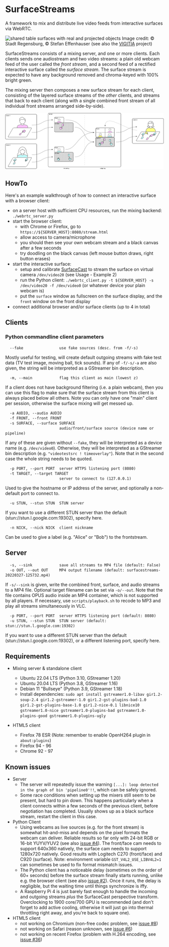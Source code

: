 # SurfaceStreams

A framework to mix and distribute live video feeds from interactive surfaces via WebRTC.

![shared table surfaces with real and projected objects](assets/teaser.jpg)
Image credit: ©️ Stadt Regensburg, ©️ Stefan Effenhauser (see also the [VIGITIA](https://vigitia.de/) project)

SurfaceStreams consists of a mixing server, and one or more clients. Each clients sends one audiostream and two video streams: a plain old webcam feed of the user called the _front stream_, and a second feed of a rectified interactive surface called the _surface stream_. The surface stream is expected to have any background removed and chroma-keyed with 100% bright green.

The mixing server then composes a new surface stream for each client, consisting of the layered surface streams of the _other_ clients, and streams that back to each client (along with a single combined front stream of all individual front streams arranged side-by-side).

![diagram of system architecture](assets/diagram.png)

## HowTo

Here's an example walkthrough of how to connect an interactive surface with a browser client:

 * on a server host with sufficient CPU resources, run the mixing backend: `./webrtc_server.py`
 * start the browser client:
   * with Chrome or Firefox, go to `https://${SERVER_HOST}:8080/stream.html`
   * allow access to camera/microphone
   * you should then see your own webcam stream and a black canvas after a few seconds
   * try doodling on the black canvas (left mouse button draws, right button erases)
 * start the interactive surface:
   * setup and calibrate [SurfaceCast](https://github.com/floe/surfacecast) to stream the surface on virtual camera `/dev/video20` (see Usage - Example 2)
   * run the Python client: `./webrtc_client.py -t ${SERVER_HOST} -s /dev/video20 -f /dev/video0` (or whatever device your plain webcam is)
   * put the `surface` window as fullscreen on the surface display, and the `front` window on the front display
 * connect additional browser and/or surface clients (up to 4 in total)

## Clients

### Python commandline client parameters

```
  --fake                use fake sources (desc. from -f/-s)
```
Mostly useful for testing, will create default outgoing streams with fake test data (TV test image, moving ball, tick sounds).
If any of `-f/-s/-a` are also given, the string will be interpreted as a GStreamer bin description.

```
  -m, --main            flag this client as main (lowest z)
```
If a client does not have background filtering (i.e. a plain webcam), then you can use this flag to make sure that the surface stream from this client is always placed below all others. Note you can only have one "main" client per session, otherwise the surface mixing will get messed up.

```
  -a AUDIO, --audio AUDIO
  -f FRONT, --front FRONT
  -s SURFACE, --surface SURFACE
                        audio/front/surface source (device name or pipeline)
```
If any of these are given without ``--fake``, they will be interpreted as a device name (e.g. `/dev/video0`). Otherwise, they will be interpreted as a GStreamer bin description (e.g. `"videotestsrc ! timeoverlay"`). Note that in the second case the whole string needs to be quoted.

```
  -p PORT, --port PORT  server HTTPS listening port (8080)
  -t TARGET, --target TARGET
                        server to connect to (127.0.0.1)
```
Used to give the hostname or IP address of the server, and optionally a non-default port to connect to.

```
  -u STUN, --stun STUN  STUN server
```
If you want to use a different STUN server than the default (stun://stun.l.google.com:19302), specify here.

```
  -n NICK, --nick NICK  client nickname
```
Can be used to give a label (e.g. "Alice" or "Bob") to the frontstream.

## Server

```
  -s, --sink            save all streams to MP4 file (default: False)
  -o OUT, --out OUT     MP4 output filename (default: surfacestreams-20220327-125732.mp4)
```
If `-s/--sink` is given, write the combined front, surface, and audio streams to a MP4 file. Optional target filename can be set via `-o/--out`. Note that the file contains OPUS audio inside an MP4 container, which is not supported by all players. If necessary, use `scripts/playback.sh` to recode to MP3 and play all streams simultaneously in VLC.

```
  -p PORT, --port PORT  server HTTPS listening port (default: 8080)
  -u STUN, --stun STUN  STUN server (default: stun://stun.l.google.com:19302)
```
If you want to use a different STUN server than the default (stun://stun.l.google.com:19302), or a different listening port, specify here.

## Requirements

* Mixing server & standalone client
  * Ubuntu 22.04 LTS (Python 3.10, GStreamer 1.20)
  * Ubuntu 20.04 LTS (Python 3.8, GStreamer 1.16)
  * Debian 11 "Bullseye" (Python 3.9, GStreamer 1.18)
  * Install dependencies: `sudo apt install gstreamer1.0-libav gir1.2-soup-2.4 gir1.2-gstreamer-1.0 gir1.2-gst-plugins-bad-1.0 gir1.2-gst-plugins-base-1.0 gir1.2-nice-0.1 libnice10 gstreamer1.0-nice gstreamer1.0-plugins-bad gstreamer1.0-plugins-good gstreamer1.0-plugins-ugly`

* HTML5 client
  * Firefox 78 ESR (Note: remember to enable OpenH264 plugin in `about:plugins`)
  * Firefox 94 - 96
  * Chrome 92 - 97

## Known issues

  * Server
    * The server will repeatedly issue the warning `[...]: loop detected in the graph of bin 'pipeline0'!!`, which can be safely ignored.
    * Some race conditions when setting up the mixers still seem to be present, but hard to pin down. This happens particularly when a client connects within a few seconds of the previous client, before negotiation has completed. Usually shows up as a black surface stream, restart the client in this case.
  * Python Client
    * Using webcams as live sources (e.g. for the front stream) is somewhat hit-and-miss and depends on the pixel formats the webcam can deliver. Reliable results so far only with 24-bit RGB or 16-bit YUYV/YUV2 (see also [issue #4](https://github.com/floe/surfacestreams/issues/4)). The front/face cam needs to support 640x360 natively, the surface cam needs to support 1280x720 natively. Good results with Logitech C270 (front/face) and C920 (surface). Note: environment variable `GST_V4L2_USE_LIBV4L2=1` can sometimes be used to fix format mismatch issues.
    * The Python client has a noticeable delay (sometimes on the order of 60+ seconds) before the surface stream finally starts running, unlike e.g. the browser client (see also [issue #2](https://github.com/floe/surfacestreams/issues/2)). Once it runs, the delay is negligible, but the waiting time until things synchronize is iffy.
    * A Raspberry Pi 4 is just barely fast enough to handle the incoming and outgoing streams _plus_ the SurfaceCast perspective transform. Overclocking to 1900 core/700 GPU is recommended (and don't forget to add active cooling, otherwise it will just go into thermal throttling right away, and you're back to square one).
  * HTML5 client
    * not working on Chromium (non-free codec problem, see [issue #8](https://github.com/floe/surfacestreams/issues/8))
    * not working on Safari (reason unknown, see [issue #6](https://github.com/floe/surfacestreams/issues/6))
    * not working on recent Firefox (problem with H.264 encoding, see [issue #36](https://github.com/floe/surfacestreams/issues/36))
